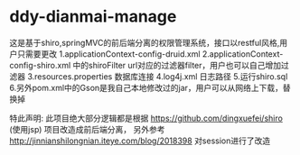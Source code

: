 # ddy-dianmai-manage
这是基于shiro,springMVC的前后端分离的权限管理系统，接口以restful风格,用户只需要更改 
1.applicationContext-config-druid.xml 
2.applicationContext-config-shiro.xml 中的shiroFilter url对应的过滤器filter，用户也可以自己增加过滤器 
3.resources.properties 数据库连接 
4.log4j.xml 日志路径 
5.运行shiro.sql 
6.另外pom.xml中的Gson是我自己本地修改过的jar，用户可以从网络上下载，替换掉

特此声明: 
    此项目绝大部分逻辑都是根据 https://github.com/dingxuefei/shiro (使用jsp) 项目改造成前后端分离，
    另外参考 http://jinnianshilongnian.iteye.com/blog/2018398 对session进行了改造
